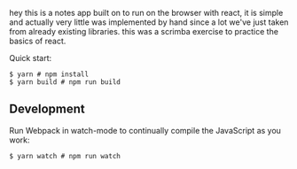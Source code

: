 hey this is a notes app built on to run on the browser with react, it is simple and actually very little 
was implemented by hand since a lot we've just taken from already existing libraries. this was a scrimba
exercise to practice the basics of react.

Quick start:

```
$ yarn # npm install
$ yarn build # npm run build
````

## Development

Run Webpack in watch-mode to continually compile the JavaScript as you work:

```
$ yarn watch # npm run watch
